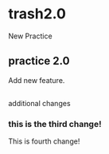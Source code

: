 # trash2.0
New Practice
## practice 2.0
Add new feature.
##
additional changes
### this is the third change!
This is fourth change!